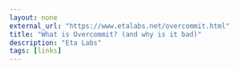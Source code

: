 ```yaml
---
layout: none
external_url: "https://www.etalabs.net/overcommit.html"
title: "What is Overcommit? (and why is it bad)"
description: "Eta Labs"
tags: [links]
---
```

